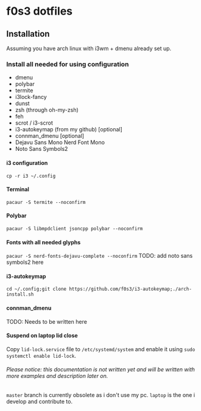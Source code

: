 # f0s3 dotfiles

## Installation

Assuming you have arch linux with i3wm + dmenu already set up.

### Install all needed for using configuration

 - dmenu
 - polybar
 - termite
 - i3lock-fancy
 - dunst
 - zsh (through oh-my-zsh)
 - feh
 - scrot / i3-scrot
 - i3-autokeymap (from my github) [optional]
 - connman_dmenu [optional]
 - Dejavu Sans Mono Nerd Font Mono
 - Noto Sans Symbols2

#### i3 configuration

`cp -r i3 ~/.config`

#### Terminal

`pacaur -S termite --noconfirm`

#### Polybar

`pacaur -S libmpdclient jsoncpp polybar --noconfirm`

#### Fonts with all needed glyphs

`pacaur -S nerd-fonts-dejavu-complete --noconfirm` TODO: add noto sans symbols2 here

#### i3-autokeymap

`cd ~/.config;git clone https://github.com/f0s3/i3-autokeymap;./arch-install.sh`

#### connman_dmenu

TODO: Needs to be written here

#### Suspend on laptop lid close

Copy `lid-lock.service` file to `/etc/systemd/system` and enable it using `sudo systemctl enable lid-lock`.

###### Please notice: this documentation is not written yet and will be written with more examples and description later on.
 `master` branch is currently obsolete as i don't use my pc. `laptop` is the one i develop and contribute to.
